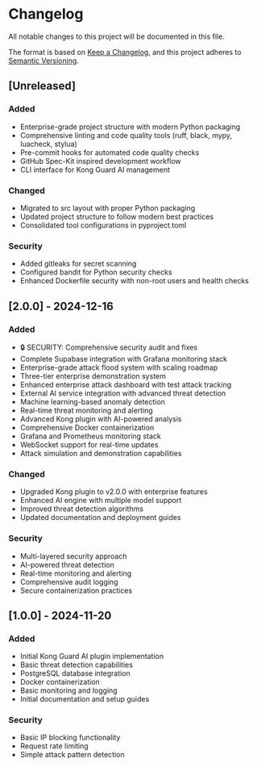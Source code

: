 # Changelog

All notable changes to this project will be documented in this file.

The format is based on [Keep a Changelog](https://keepachangelog.com/en/1.0.0/),
and this project adheres to [Semantic Versioning](https://semver.org/spec/v2.0.0.html).

## [Unreleased]

### Added
- Enterprise-grade project structure with modern Python packaging
- Comprehensive linting and code quality tools (ruff, black, mypy, luacheck, stylua)
- Pre-commit hooks for automated code quality checks
- GitHub Spec-Kit inspired development workflow
- CLI interface for Kong Guard AI management

### Changed
- Migrated to src layout with proper Python packaging
- Updated project structure to follow modern best practices
- Consolidated tool configurations in pyproject.toml

### Security
- Added gitleaks for secret scanning
- Configured bandit for Python security checks
- Enhanced Dockerfile security with non-root users and health checks

## [2.0.0] - 2024-12-16

### Added
- 🔒 SECURITY: Comprehensive security audit and fixes
- Complete Supabase integration with Grafana monitoring stack
- Enterprise-grade attack flood system with scaling roadmap
- Three-tier enterprise demonstration system
- Enhanced enterprise attack dashboard with test attack tracking
- External AI service integration with advanced threat detection
- Machine learning-based anomaly detection
- Real-time threat monitoring and alerting
- Advanced Kong plugin with AI-powered analysis
- Comprehensive Docker containerization
- Grafana and Prometheus monitoring stack
- WebSocket support for real-time updates
- Attack simulation and demonstration capabilities

### Changed
- Upgraded Kong plugin to v2.0.0 with enterprise features
- Enhanced AI engine with multiple model support
- Improved threat detection algorithms
- Updated documentation and deployment guides

### Security
- Multi-layered security approach
- AI-powered threat detection
- Real-time monitoring and alerting
- Comprehensive audit logging
- Secure containerization practices

## [1.0.0] - 2024-11-20

### Added
- Initial Kong Guard AI plugin implementation
- Basic threat detection capabilities
- PostgreSQL database integration
- Docker containerization
- Basic monitoring and logging
- Initial documentation and setup guides

### Security
- Basic IP blocking functionality
- Request rate limiting
- Simple attack pattern detection